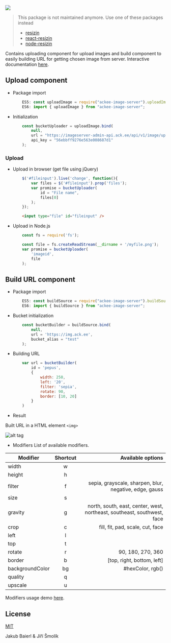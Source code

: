 ![](https://miro.medium.com/max/1000/1*pgkznru-839l6Ttm9zavqQ.png)

> This package is not maintained anymore. Use one of these packages instead
> * [resizin](https://www.npmjs.com/package/resizin)
> * [react-resizin](https://www.npmjs.com/package/react-resizin)
> * [node-resizin](https://www.npmjs.com/package/node-resizin)



Contains uploading component for upload images and build component to easily building URL for getting chosen image from server.
Interactive documentation <a href="https://imageserver.ack.ee/" target="_blank">here</a>.

## Upload component

* Package import
    ``` javascript
        ES5: const uploadImage = require("ackee-image-server").uploadImage; 
        ES6: import { uploadImage } from "ackee-image-server";
    ```
     
* Initialization
    ```javascript
        const bucketUploader = uploadImage.bind(
            null, 
            url = "https://imageserver-admin-api.ack.ee/api/v1/image/upload", 
            api_key = "56ebbff9276e563e008687d1"
        );
    ```
    
### Upload
* Upload in browser (get file using jQuery)
    ```javascript
        $('#fileinput').live('change', function(){ 
          	var files = $('#fileinput').prop('files');
            var promise = bucketUploader( 
                id = "File name", 
                files[0]
            );
        });
    ```
    
    ```HTML
        <input type="file" id="fileinput" />
    ```

* Upload in Node.js
    ```javascript
        const fs = require('fs');

        const file = fs.createReadStream(__dirname + '/myfile.png');
        var promise = bucketUploader(
            'imageid', 
            file
        );
    ```

## Build URL component

* Package import
    ```javascript
        ES5: const buildSource = require("ackee-image-server").buildSource;
        ES6: import { buildSource } from "ackee-image-server";
    ```

* Bucket initialization
    ```javascript
        const bucketBuilder = buildSource.bind(
            null, 
            url = 'https://img.ack.ee', 
            bucket_alias = "test"
        );
    ```

* Building URL
    ```javascript
        var url = bucketBuilder(
            id = 'pepus', 
            {
                width: 250, 
                left: '20', 
                filter: 'sepia', 
                rotate: 90, 
                border: [10, 20]
            }
        )
    ```

* Result

Built URL in a HTML element `<img>`

![alt tag](https://img.ack.ee/test/image/w_250-x_20-f_sepia-r_90-b_10_20/pepus)

* Modifiers
List of available modifiers.

| Modifier   |      Shortcut      |  Available options |
|----------|:-------------:|------:|
| width | w | |
| height | h | |
| filter | f | sepia, grayscale, sharpen, blur, negative, edge, gauss |
| size | s | |
| gravity | g | north, south, east, center, west, northeast, southeast, southwest, face |
| crop | c | fill, fit, pad, scale, cut, face |
| left | l | |
| top | t | |
| rotate | r | 90, 180, 270, 360 |
| border | b | [top, right, bottom, left] |
| backgroundColor | bg | #hexColor, rgb() |
| quality | q | |
| upscale | u | |

Modifiers usage demo <a href="https://imageserver.ack.ee/" target="_blank">here</a>.

## License

[MIT](http://opensource.org/licenses/MIT)

Jakub Baierl & Jiří Šmolík
